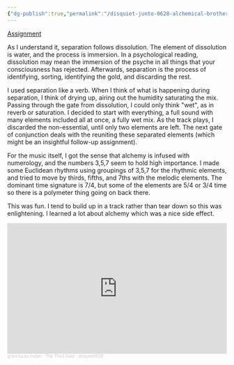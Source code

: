 ```yaml
---
{"dg-publish":true,"permalink":"/disquiet-junto-0628-alchemical-brothers/","created":"2024-01-21T21:04:42.000-05:00","updated":"2024-01-21T21:04:42.000-05:00"}
---
```



[Assignment]()

As I understand it, separation follows dissolution. The element of dissolution is water, and the process is immersion. In a psychological reading, dissolution may mean the immersion of the psyche in all things that your consciousness has rejected. Afterwards, separation is the process of identifying, sorting, identifying the gold, and discarding the rest. 

I used separation like a verb. When I think of what is happening during separation, I think of drying up, airing out the humidity saturating the mix. Passing through the gate from dissolution, I could only think "wet", as in reverb or saturation. I decided to start with everything, a full sound with many elements included all at once, a fully wet mix. As the track plays, I discarded the non-essential, until only two elements are left. The next gate of conjunction deals with the reuniting these separated elements (which might be an insightful follow-up assignment).

For the music itself, I got the sense that alchemy is infused with numerology, and the numbers 3,5,7 seem to hold high importance. I made some Euclidean rhythms using groupings of 3,5,7 for the rhythmic elements, and tried to move by thirds, fifths, and 7ths with the melodic elements. The dominant time signature is 7/4, but some of the elements are 5/4 or 3/4 time so there is a polymeter thing going on back there. 

This was fun. I tend to build up in a track rather than tear down so this was enlightening. I learned a lot about alchemy which was a nice side effect. 

<iframe width="100%" height="300" scrolling="no" frameborder="no" allow="autoplay" src="https://w.soundcloud.com/player/?url=https%3A//api.soundcloud.com/tracks/1717317318&color=%23ff5500&auto_play=false&hide_related=false&show_comments=true&show_user=true&show_reposts=false&show_teaser=true&visual=true"></iframe><div style="font-size: 10px; color: #cccccc;line-break: anywhere;word-break: normal;overflow: hidden;white-space: nowrap;text-overflow: ellipsis; font-family: Interstate,Lucida Grande,Lucida Sans Unicode,Lucida Sans,Garuda,Verdana,Tahoma,sans-serif;font-weight: 100;"><a href="https://soundcloud.com/grantlucasmuller" title="grant lucas muller" target="_blank" style="color: #cccccc; text-decoration: none;">grant lucas muller</a> · <a href="https://soundcloud.com/grantlucasmuller/the-third-gate" title="The Third Gate - disquiet0628" target="_blank" style="color: #cccccc; text-decoration: none;">The Third Gate - disquiet0628</a></div>

